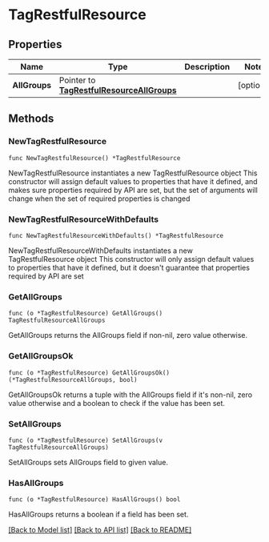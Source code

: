 # TagRestfulResource

## Properties

Name | Type | Description | Notes
------------ | ------------- | ------------- | -------------
**AllGroups** | Pointer to [**TagRestfulResourceAllGroups**](TagRestfulResourceAllGroups.md) |  | [optional] 

## Methods

### NewTagRestfulResource

`func NewTagRestfulResource() *TagRestfulResource`

NewTagRestfulResource instantiates a new TagRestfulResource object
This constructor will assign default values to properties that have it defined,
and makes sure properties required by API are set, but the set of arguments
will change when the set of required properties is changed

### NewTagRestfulResourceWithDefaults

`func NewTagRestfulResourceWithDefaults() *TagRestfulResource`

NewTagRestfulResourceWithDefaults instantiates a new TagRestfulResource object
This constructor will only assign default values to properties that have it defined,
but it doesn't guarantee that properties required by API are set

### GetAllGroups

`func (o *TagRestfulResource) GetAllGroups() TagRestfulResourceAllGroups`

GetAllGroups returns the AllGroups field if non-nil, zero value otherwise.

### GetAllGroupsOk

`func (o *TagRestfulResource) GetAllGroupsOk() (*TagRestfulResourceAllGroups, bool)`

GetAllGroupsOk returns a tuple with the AllGroups field if it's non-nil, zero value otherwise
and a boolean to check if the value has been set.

### SetAllGroups

`func (o *TagRestfulResource) SetAllGroups(v TagRestfulResourceAllGroups)`

SetAllGroups sets AllGroups field to given value.

### HasAllGroups

`func (o *TagRestfulResource) HasAllGroups() bool`

HasAllGroups returns a boolean if a field has been set.


[[Back to Model list]](../README.md#documentation-for-models) [[Back to API list]](../README.md#documentation-for-api-endpoints) [[Back to README]](../README.md)


